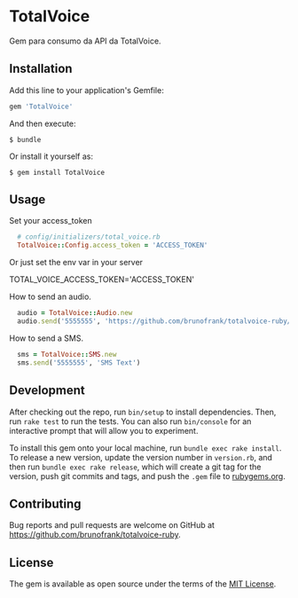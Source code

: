 # TotalVoice

Gem para consumo da API da TotalVoice.

## Installation

Add this line to your application's Gemfile:

```ruby
gem 'TotalVoice'
```

And then execute:

    $ bundle

Or install it yourself as:

    $ gem install TotalVoice

## Usage

Set your access_token
```ruby
  # config/initializers/total_voice.rb
  TotalVoice::Config.access_token = 'ACCESS_TOKEN'
```

Or just set the env var in your server

TOTAL_VOICE_ACCESS_TOKEN='ACCESS_TOKEN'


How to send an audio.

```ruby
  audio = TotalVoice::Audio.new
  audio.send('5555555', 'https://github.com/brunofrank/totalvoice-ruby/tree/master/test/assets/piano.mp3')
```

How to send a SMS.

```ruby
  sms = TotalVoice::SMS.new
  sms.send('5555555', 'SMS Text')
```

## Development

After checking out the repo, run `bin/setup` to install dependencies. Then, run `rake test` to run the tests. You can also run `bin/console` for an interactive prompt that will allow you to experiment.

To install this gem onto your local machine, run `bundle exec rake install`. To release a new version, update the version number in `version.rb`, and then run `bundle exec rake release`, which will create a git tag for the version, push git commits and tags, and push the `.gem` file to [rubygems.org](https://rubygems.org).

## Contributing

Bug reports and pull requests are welcome on GitHub at https://github.com/brunofrank/totalvoice-ruby.

## License

The gem is available as open source under the terms of the [MIT License](https://opensource.org/licenses/MIT).
